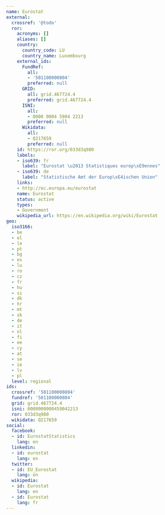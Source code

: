 ```yaml
---
name: Eurostat
external:
  crossref: '@todo'
  ror:
    acronyms: []
    aliases: []
    country:
      country_code: LU
      country_name: Luxembourg
    external_ids:
      FundRef:
        all:
        - '501100000804'
        preferred: null
      GRID:
        all: grid.467724.4
        preferred: grid.467724.4
      ISNI:
        all:
        - 0000 0004 5904 2213
        preferred: null
      Wikidata:
        all:
        - Q217659
        preferred: null
    id: https://ror.org/033d3q980
    labels:
    - iso639: fr
      label: "Eurostat \u2013 Statistiques europ\xE9ennes"
    - iso639: de
      label: "Statistische Amt der Europ\xE4ischen Union"
    links:
    - http://ec.europa.eu/eurostat
    name: Eurostat
    status: active
    types:
    - Government
    wikipedia_url: https://en.wikipedia.org/wiki/Eurostat
geo:
  iso3166:
  - be
  - el
  - le
  - pt
  - bg
  - es
  - lu
  - ro
  - cz
  - fr
  - hu
  - si
  - dk
  - hr
  - mt
  - sk
  - de
  - it
  - nl
  - fi
  - ee
  - cy
  - at
  - se
  - ie
  - lv
  - pl
  level: regional
ids:
  crossref: '501100000804'
  fundref: '501100000804'
  grid: grid.467724.4
  isni: 0000000000459042213
  ror: 033d3q980
  wikidata: Q217659
social:
  facebook:
  - id: EurostatStatistics
    lang: en
  linkedin:
  - id: eurostat
    lang: en
  twitter:
  - id: EU_Eurostat
    lang: en
  wikipedia:
  - id: Eurostat
    lang: en
  - id: Eurostat
    lang: fr
---
```

